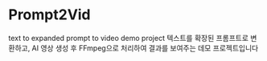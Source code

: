 # Prompt2Vid
text to expanded prompt to video demo project
텍스트를 확장된 프롬프트로 변환하고, AI 영상 생성 후 FFmpeg으로 처리하여 결과를 보여주는 데모 프로젝트입니다
